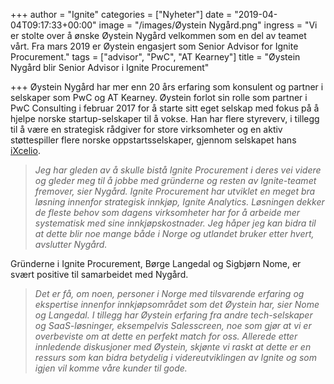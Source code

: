 +++
author = "Ignite"
categories = ["Nyheter"]
date = "2019-04-04T09:17:33+00:00"
image = "/images/Øystein Nygård.png"
ingress = "Vi er stolte over å ønske Øystein Nygård velkommen som en del av teamet vårt. Fra mars 2019 er Øystein engasjert som Senior Advisor for Ignite Procurement."
tags = ["advisor", "PwC", "AT Kearney"]
title = "Øystein Nygård blir Senior Advisor i Ignite Procurement"

+++
Øystein Nygård har mer enn 20 års erfaring som konsulent og partner i selskaper som PwC og AT Kearney. Øystein forlot sin rolle som partner i PwC Consulting i februar 2017 for å starte sitt eget selskap med fokus på å hjelpe norske startup-selskaper til å vokse. Han har flere styreverv, i tillegg til å være en strategisk rådgiver for store virksomheter og en aktiv støttespiller flere norske oppstartsselskaper, gjennom selskapet hans [iXcelio](http://www.ixcelio.com/).

> _Jeg har gleden av å skulle bistå Ignite Procurement i deres vei videre og gleder meg til å jobbe med gründerne og resten av Ignite-teamet fremover, sier Nygård. Ignite Procurement har utviklet en meget bra løsning innenfor strategisk innkjøp, Ignite Analytics. Løsningen dekker de fleste behov som dagens virksomheter har for å arbeide mer systematisk med sine innkjøpskostnader. Jeg håper jeg kan bidra til at dette blir noe mange både i Norge og utlandet bruker etter hvert, avslutter Nygård._

Gründerne i Ignite Procurement, Børge Langedal og Sigbjørn Nome, er svært positive til samarbeidet med Nygård.

> _Det er få, om noen, personer i Norge med tilsvarende erfaring og ekspertise innenfor innkjøpsområdet som det Øystein har, sier Nome og Langedal. I tillegg har Øystein erfaring fra andre tech-selskaper og SaaS-løsninger, eksempelvis Salesscreen, noe som gjør at vi er overbeviste om at dette en perfekt match for oss. Allerede etter innledende diskusjoner med Øystein, skjønte vi raskt at dette er en ressurs som kan bidra betydelig i videreutviklingen av Ignite og som igjen vil komme våre kunder til gode._